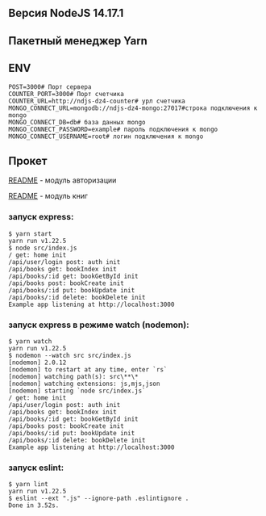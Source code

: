 ## Версия NodeJS 14.17.1

## Пакетный менеджер Yarn

## ENV

```dotenv
POST=3000# Порт сервера
COUNTER_PORT=3000# Порт счетчика
COUNTER_URL=http://ndjs-dz4-counter# урл счетчика 
MONGO_CONNECT_URL=mongodb://ndjs-dz4-mongo:27017#строка подключения к mongo
MONGO_CONNECT_DB=db# база данных mongo
MONGO_CONNECT_PASSWORD=example# пароль подключения к mongo
MONGO_CONNECT_USERNAME=root# логин подключения к mongo
```

## Прокет

[README](src/modules/auth/README.MD) - модуль авторизации

[README](src/modules/book/README.MD) - модуль книг

### запуск express:
```shell
$ yarn start
yarn run v1.22.5
$ node src/index.js
/ get: home init
/api/user/login post: auth init
/api/books get: bookIndex init
/api/books/:id get: bookGetById init
/api/books post: bookCreate init
/api/books/:id put: bookUpdate init
/api/books/:id delete: bookDelete init
Example app listening at http://localhost:3000
```
### запуск express в режиме watch (nodemon):
```shell
$ yarn watch
yarn run v1.22.5
$ nodemon --watch src src/index.js
[nodemon] 2.0.12
[nodemon] to restart at any time, enter `rs`
[nodemon] watching path(s): src\**\*
[nodemon] watching extensions: js,mjs,json
[nodemon] starting `node src/index.js`
/ get: home init
/api/user/login post: auth init
/api/books get: bookIndex init
/api/books/:id get: bookGetById init
/api/books post: bookCreate init
/api/books/:id put: bookUpdate init
/api/books/:id delete: bookDelete init
Example app listening at http://localhost:3000
```

### запуск eslint:
```shell
$ yarn lint
yarn run v1.22.5
$ eslint --ext ".js" --ignore-path .eslintignore .
Done in 3.52s.
```
